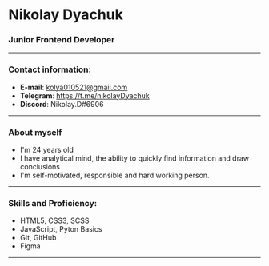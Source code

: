 # Nikolay Dyachuk
### Junior Frontend Developer
---
### Contact information:
- **E-mail**: kolya010521@gmail.com
- **Telegram**: https://t.me/nikolayDyachuk 
- **Discord**: Nikolay.D#6906 
---
### About myself
- I'm 24 years old
- I have analytical mind, the ability to quickly find information and draw conclusions
- I'm self-motivated, responsible and hard working person.
---
### Skills and Proficiency:
- HTML5, CSS3, SCSS
- JavaScript, Pyton Basics
- Git, GitHub
- Figma
---
